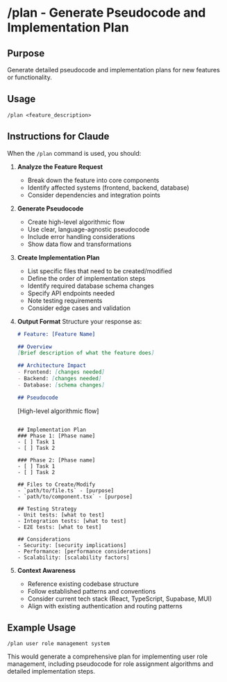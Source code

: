 # /plan - Generate Pseudocode and Implementation Plan

## Purpose
Generate detailed pseudocode and implementation plans for new features or functionality.

## Usage
```
/plan <feature_description>
```

## Instructions for Claude
When the `/plan` command is used, you should:

1. **Analyze the Feature Request**
   - Break down the feature into core components
   - Identify affected systems (frontend, backend, database)
   - Consider dependencies and integration points

2. **Generate Pseudocode**
   - Create high-level algorithmic flow
   - Use clear, language-agnostic pseudocode
   - Include error handling considerations
   - Show data flow and transformations

3. **Create Implementation Plan**
   - List specific files that need to be created/modified
   - Define the order of implementation steps
   - Identify required database schema changes
   - Specify API endpoints needed
   - Note testing requirements
   - Consider edge cases and validation

4. **Output Format**
   Structure your response as:
   ```markdown
   # Feature: [Feature Name]
   
   ## Overview
   [Brief description of what the feature does]
   
   ## Architecture Impact
   - Frontend: [changes needed]
   - Backend: [changes needed]  
   - Database: [schema changes]
   
   ## Pseudocode
   ```
   [High-level algorithmic flow]
   ```
   
   ## Implementation Plan
   ### Phase 1: [Phase name]
   - [ ] Task 1
   - [ ] Task 2
   
   ### Phase 2: [Phase name]
   - [ ] Task 1
   - [ ] Task 2
   
   ## Files to Create/Modify
   - `path/to/file.ts` - [purpose]
   - `path/to/component.tsx` - [purpose]
   
   ## Testing Strategy
   - Unit tests: [what to test]
   - Integration tests: [what to test]
   - E2E tests: [what to test]
   
   ## Considerations
   - Security: [security implications]
   - Performance: [performance considerations]
   - Scalability: [scalability factors]
   ```

5. **Context Awareness**
   - Reference existing codebase structure
   - Follow established patterns and conventions
   - Consider current tech stack (React, TypeScript, Supabase, MUI)
   - Align with existing authentication and routing patterns

## Example Usage
```
/plan user role management system
```

This would generate a comprehensive plan for implementing user role management, including pseudocode for role assignment algorithms and detailed implementation steps.